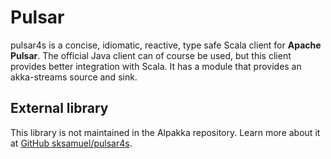 # Pulsar

pulsar4s is a concise, idiomatic, reactive, type safe Scala client for **Apache Pulsar**. The official Java client can of course be used, but this client provides better integration with Scala.
It has a module that provides an akka-streams source and sink. 


## External library

This library is not maintained in the Alpakka repository.
Learn more about it at [GitHub sksamuel/pulsar4s](https://github.com/sksamuel/pulsar4s#akka-streams).
